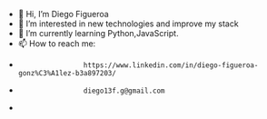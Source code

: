- 👋 Hi, I’m Diego Figueroa
- 👀 I’m interested in new technologies and improve my stack
- 🌱 I’m currently learning Python,JavaScript.
- 📫 How to reach me:
-                     https://www.linkedin.com/in/diego-figueroa-gonz%C3%A1lez-b3a897203/
-                     diego13f.g@gmail.com
-                     
  
<!---
Figue13/Figue13 is a ✨ special ✨ repository because its `README.md` (this file) appears on your GitHub profile.
You can click the Preview link to take a look at your changes.
--->
